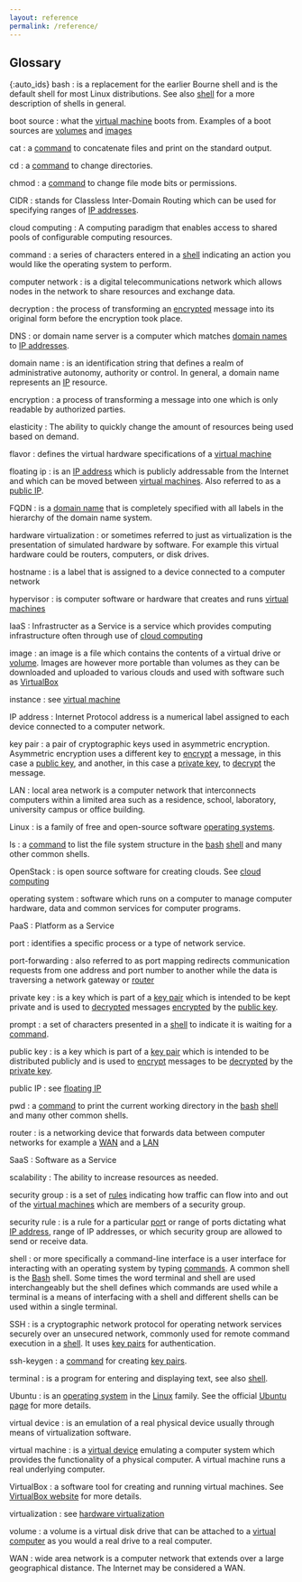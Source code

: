 ```yaml
---
layout: reference
permalink: /reference/
---
```


## Glossary

{:auto_ids}
bash
: is a replacement for the earlier Bourne shell and is the default shell for most Linux distributions. See also [shell](#shell) for a more description of shells in general.

boot source
: what the [virtual machine](#virtual-machine) boots from. Examples of a boot sources are [volumes](#volume) and [images](#image)

cat
: a [command](#command) to concatenate files and print on the standard output.

cd
: a [command](#command) to change directories.

chmod
: a [command](#command) to change file mode bits or permissions.

CIDR
: stands for Classless Inter-Domain Routing which can be used for specifying ranges of [IP addresses](#ip-address).

cloud computing
: A computing paradigm that enables access to shared pools of configurable computing resources.

command
: a series of characters entered in a [shell](#shell) indicating an action you would like the operating system to perform.

computer network
: is a digital telecommunications network which allows nodes in the network to share resources and exchange data.

decryption
: the process of transforming an [encrypted](#encryption) message into its original form before the encryption took place.

DNS
: or domain name server is a computer which matches [domain names](#domain-names) to [IP addresses](#ip-address).

domain name
: is an identification string that defines a realm of administrative autonomy, authority or control. In general, a domain name represents an [IP](#ip-address) resource.

encryption
: a process of transforming a message into one which is only readable by authorized parties.

elasticity
: The ability to quickly change the amount of resources being used based on demand.

flavor
: defines the virtual hardware specifications of a [virtual machine](#virtual-machine)

floating ip
: is an [IP address](#ip-address) which is publicly addressable from the Internet and which can be moved between [virtual machines](#virtual-machines). Also referred to as a [public IP](#public-ip).

FQDN
: is a [domain name](#domain-name) that is completely specified with all labels in the hierarchy of the domain name system.

hardware virtualization
: or sometimes referred to just as virtualization is the presentation of simulated hardware by software. For example this virtual hardware could be routers, computers, or disk drives.

hostname
: is a label that is assigned to a device connected to a computer network

hypervisor
: is computer software or hardware that creates and runs [virtual machines](#virtual-machine)

IaaS
: Infrastructer as a Service is a service which provides computing infrastructure often through use of [cloud computing](#cloud-computing)

image
: an image is a file which contains the contents of a virtual drive or [volume](#volume). Images are however more portable than volumes as they can be downloaded and uploaded to various clouds and used with software such as [VirtualBox](#virtualbox)

instance
: see [virtual machine](#virtual-machine)

IP address
: Internet Protocol address is a numerical label assigned to each device connected to a computer network.

key pair
: a pair of cryptographic keys used in asymmetric encryption. Asymmetric encryption uses a different key to [encrypt](#encryption) a message, in this case a [public key](#public-key), and another, in this case a [private key](#private-key), to [decrypt](#decryption) the message.

LAN
: local area network is a computer network that interconnects computers within a limited area such as a residence, school, laboratory, university campus or office building.

Linux
: is a family of free and open-source software [operating systems](#operating-system).

ls
: a [command](#command) to list the file system structure in the [bash](#bash) [shell](#shell) and many other common shells.

OpenStack
: is open source software for creating clouds. See [cloud computing](#cloud-computing)

operating system
: software which runs on a computer to manage computer hardware, data and common services for computer programs.

PaaS
: Platform as a Service

port
: identifies a specific process or a type of network service.

port-forwarding
: also referred to as port mapping redirects communication requests from one address and port number to another while the data is traversing a network gateway or [router](#router)

private key
: is a key which is part of a [key pair](#key-pair) which is intended to be kept private and is used to [decrypted](#decryption) messages [encrypted](#encryption) by the [public key](#public-key).

prompt
: a set of characters presented in a [shell](#shell) to indicate it is waiting for a [command](#command).

public key
: is a key which is part of a [key pair](#key-pair) which is intended to be distributed publicly and is used to [encrypt](#encryption) messages to be [decrypted](#decryption) by the [private key](#private-key).

public IP
: see [floating IP](#floating-ip)

pwd
: a [command](#command) to print the current working directory in the [bash](#bash) [shell](#shell) and many other common shells.

router
: is a networking device that forwards data between computer networks for example a [WAN](#wan) and a [LAN](#lan)

SaaS
: Software as a Service

scalability
: The ability to increase resources as needed.

security group
: is a set of [rules](#security-rules) indicating how traffic can flow into and out of the [virtual machines](#virtual-machine) which are members of a security group.

security rule
: is a rule for a particular [port](#port) or range of ports dictating what [IP address](#ip-address), range of IP addresses, or which security group are allowed to send or receive data.

shell
: or more specifically a command-line interface is a user interface for interacting with an operating system by typing [commands](#command). A common shell is the [Bash](#bash) shell. Some times the word terminal and shell are used interchangeably but the shell defines which commands are used while a terminal is a means of interfacing with a shell and different shells can be used within a single terminal.

SSH
: is a cryptographic network protocol for operating network services securely over an unsecured network, commonly used for remote command execution in a [shell](#shell). It uses [key pairs](#key-pair) for authentication.

ssh-keygen
: a [command](#command) for creating [key pairs](#key-pair).

terminal
: is a program for entering and displaying text, see also [shell](#shell).

Ubuntu
: is an [operating system](../reference#operating-system) in the [Linux](#linux) family. See the official [Ubuntu page](https://www.ubuntu.com/) for more details.

virtual device
: is an emulation of a real physical device usually through means of virtualization software.

virtual machine
: is a [virtual device](#virtual-device) emulating a computer system which provides the functionality of a physical computer. A virtual machine runs a real underlying computer.

VirtualBox
: a software tool for creating and running virtual machines. See [VirtualBox website](https://www.virtualbox.org/) for more details.

virtualization
: see [hardware virtualization](#hardware-virtualization)

volume
: a volume is a virtual disk drive that can be attached to a [virtual computer](#virtual-machine) as you would a real drive to a real computer.

WAN
: wide area network is a computer network that extends over a large geographical distance. The Internet may be considered a WAN.
